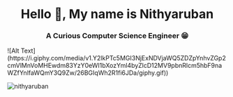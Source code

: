 <h1 align="center">Hello 👋, My name is Nithyaruban</h1>
<h3 align="center">A Curious Computer Science Engineer 😁</h3>
![Alt Text](https://i.giphy.com/media/v1.Y2lkPTc5MGI3NjExNDVjaWQ5ZDZpYnhvZGp2cmVlMnVoMHEwdm83YzY0eWI1bXozYml4byZlcD12MV9pbnRlcm5hbF9naWZfYnlfaWQmY3Q9Zw/26BGIqWh2R1fi6JDa/giphy.gif))
<p align="left"> <img src="https://komarev.com/ghpvc/?username=nithyaruban&label=Profile%20views&color=0e75b6&style=flat" alt="nithyaruban" /> </p>
